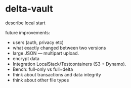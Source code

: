 # delta-vault

describe local start

future improvements:
- users (auth, privacy etc)
- what exactly changed between two versions
- large JSON — multipart upload.
- encrypt data
- Integration LocalStack/Testcontainers (S3 + Dynamo).
- Bench: full-only vs full+delta
- think about transactions and data integrity
- think about other file types